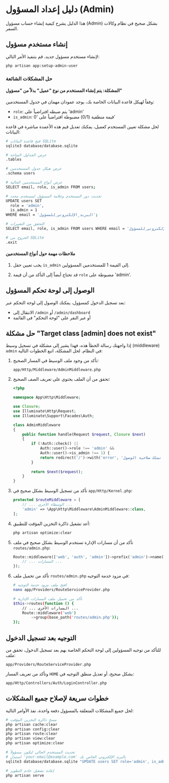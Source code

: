 # دليل إعداد المسؤول (Admin)

هذا الدليل يشرح كيفية إنشاء حساب مسؤول (Admin) بشكل صحيح في نظام وكالات السفر.

## إنشاء مستخدم مسؤول

لإنشاء مستخدم مسؤول جديد، قم بتنفيذ الأمر التالي:

```bash
php artisan app:setup-admin-user
```

### حل المشكلات الشائعة

#### المشكلة: يتم إنشاء المستخدم من نوع "عميل" بدلاً من "مسؤول"

وفقاً لهيكل قاعدة البيانات الخاصة بك، يوجد عمودان مهمان في جدول المستخدمين:
- `role`: يتم ضبطه افتراضياً على 'admin'
- `is_admin`: قيمة منطقية (0/1) مضبوطة افتراضياً على '0'

لحل مشكلة تعيين المستخدم كعميل، يمكنك تعديل قيم هذه الأعمدة مباشرة في قاعدة البيانات:

```bash
# فتح قاعدة البيانات SQLite
sqlite3 database/database.sqlite

# عرض الجداول المتاحة
.tables

# عرض هيكل جدول المستخدمين
.schema users

# عرض أنواع المستخدمين الحالية
SELECT email, role, is_admin FROM users;

# تحديث دور المستخدم وعلامة المسؤول لمستخدم محدد
UPDATE users SET 
  role = 'admin',
  is_admin = 1
WHERE email = 'البريد_الإلكتروني_للمسؤول';

# التحقق من التغييرات
SELECT email, role, is_admin FROM users WHERE email = 'البريد_الإلكتروني_للمسؤول';

# الخروج من SQLite
.exit
```

#### ملاحظات مهمة حول أنواع المستخدمين

1. يجب تعيين حقل `is_admin` إلى القيمة 1 للمستخدمين المسؤولين.

2. قد تحتاج أيضاً إلى التأكد من أن قيمة `role` مضبوطة على 'admin'.

## الوصول إلى لوحة تحكم المسؤول

بعد تسجيل الدخول كمسؤول، يمكنك الوصول إلى لوحة التحكم عبر:

- الانتقال إلى `/admin` أو `/admin/dashboard`
- أو عبر النقر على "لوحة التحكم" في القائمة

## حل مشكلة "Target class [admin] does not exist"

إذا واجهتك رسالة الخطأ هذه، فهذا يشير إلى مشكلة في تسجيل وسيط (middleware) `admin` في النظام. لحل المشكلة، اتبع الخطوات التالية:

1. تأكد من وجود ملف الوسيط في المسار الصحيح:
   ```
   app/Http/Middleware/AdminMiddleware.php
   ```

2. تحقق من أن الملف يحتوي على تعريف الصف الصحيح:
   ```php
   <?php

   namespace App\Http\Middleware;

   use Closure;
   use Illuminate\Http\Request;
   use Illuminate\Support\Facades\Auth;

   class AdminMiddleware
   {
       public function handle(Request $request, Closure $next)
       {
           if (!Auth::check() || 
               Auth::user()->role !== 'admin' && 
               Auth::user()->is_admin !== 1) {
               return redirect('/')->with('error', 'لا تملك صلاحية الوصول');
           }
           
           return $next($request);
       }
   }
   ```

3. تأكد من تسجيل الوسيط بشكل صحيح في `app/Http/Kernel.php`:
   ```php
   protected $routeMiddleware = [
       // ... الوسطاء الأخرى ...
       'admin' => \App\Http\Middleware\AdminMiddleware::class,
   ];
   ```

4. أعد تشغيل ذاكرة التخزين المؤقت للتطبيق:
   ```bash
   php artisan optimize:clear
   ```

5. تأكد من أن مسارات الإدارة تستخدم الوسيط بشكل صحيح في ملف `routes/admin.php`:
   ```php
   Route::middleware(['web', 'auth', 'admin'])->prefix('admin')->name('admin.')->group(function () {
       // ... المسارات ...
   });
   ```

6. تأكد من تحميل ملف `routes/admin.php` في مزود خدمة التوجيه:
   ```bash
   # افتح ملف مزود خدمة التوجيه
   nano app/Providers/RouteServiceProvider.php
   
   # تأكد من تحميل ملف المسارات الإدارية
   $this->routes(function () {
       // ... المسارات الأخرى ...
       Route::middleware('web')
           ->group(base_path('routes/admin.php'));
   });
   ```

## التوجيه بعد تسجيل الدخول

للتأكد من توجيه المسؤولين إلى لوحة التحكم الخاصة بهم بعد تسجيل الدخول، تحقق من ملف:

`app/Providers/RouteServiceProvider.php`

وتأكد من تعريف المسار `HOME` بشكل صحيح، أو تعديل منطق التوجيه في:

`app/Http/Controllers/Auth/LoginController.php`

## خطوات سريعة لإصلاح جميع المشكلات

لحل جميع المشكلات المتعلقة بالمسؤول دفعة واحدة، نفذ الأوامر التالية:

```bash
# مسح ذاكرة التخزين المؤقت
php artisan cache:clear
php artisan config:clear
php artisan route:clear
php artisan view:clear
php artisan optimize:clear

# تحديث المستخدم الحالي ليكون مسؤولاً
# استبدل 'your-email@example.com' بالبريد الإلكتروني الخاص بك
sqlite3 database/database.sqlite "UPDATE users SET role='admin', is_admin=1 WHERE email='your-email@example.com'"

# إعادة تشغيل خادم التطوير
php artisan serve
```
